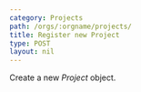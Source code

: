 ```yaml
---
category: Projects
path: /orgs/:orgname/projects/
title: Register new Project
type: POST
layout: nil
---
```


Create a new _Project_ object.